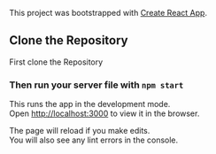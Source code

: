 This project was bootstrapped with [Create React App](https://github.com/facebook/create-react-app).

## Clone the Repository

First clone the Repository

### Then run your server file with `npm start`

This runs the app in the development mode.<br />
Open [http://localhost:3000](http://localhost:3000) to view it in the browser.

The page will reload if you make edits.<br />
You will also see any lint errors in the console.

